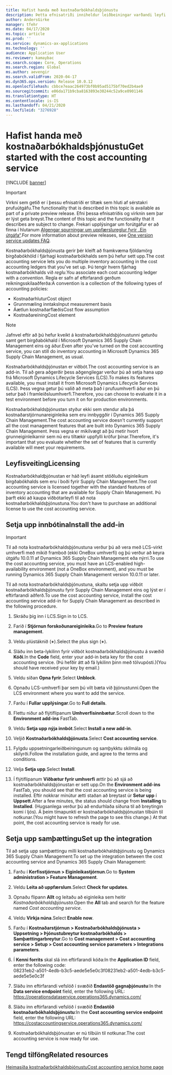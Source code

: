 ```yaml
---
title: Hafist handa með kostnaðarbókhaldsþjónustu
description: Þetta efnisatriði inniheldur leiðbeiningar varðandi leyfi og leiðbeiningar um uppsetningu á kostnaðarbókhaldsþjónustuna.
author: AndersGirke
manager: tfehr
ms.date: 04/17/2020
ms.topic: article
ms.prod: ''
ms.service: dynamics-ax-applications
ms.technology: ''
audience: Application User
ms.reviewer: kamaybac
ms.search.scope: Core, Operations
ms.search.region: Global
ms.author: aevengir
ms.search.validFrom: 2020-04-17
ms.dyn365.ops.version: Release 10.0.12
ms.openlocfilehash: cbbce7eaac264973bf0b95ad5175bf70ed2b4ae9
ms.sourcegitcommit: e06da171b9cba8163893e30244c52a9ce0901146
ms.translationtype: HT
ms.contentlocale: is-IS
ms.lasthandoff: 04/21/2020
ms.locfileid: "3276928"
---
```

# <a name="get-started-with-the-cost-accounting-service"></a><span data-ttu-id="deae4-103">Hafist handa með kostnaðarbókhaldsþjónustu</span><span class="sxs-lookup"><span data-stu-id="deae4-103">Get started with the cost accounting service</span></span>

[!INCLUDE [banner](../includes/banner.md)]

> [!IMPORTANT]
> <span data-ttu-id="deae4-104">Virkni sem getið er í þessu efnisatriði er tiltæk sem hluti af sérstakri prufuútgáfu.</span><span class="sxs-lookup"><span data-stu-id="deae4-104">The functionality that is described in this topic is available as part of a private preview release.</span></span> <span data-ttu-id="deae4-105">Efni þessa efnisatriðis og virknin sem þar er lýst geta breyst.</span><span class="sxs-lookup"><span data-stu-id="deae4-105">The content of this topic and the functionality that it describes are subject to change.</span></span> <span data-ttu-id="deae4-106">Frekari upplýsingar um forútgáfur er að finna í hlutanum [Algengar spurningar um uppfærslureglur fyrir „Ein útgáfa“](../../fin-ops-core/fin-ops/get-started/one-version.md).</span><span class="sxs-lookup"><span data-stu-id="deae4-106">For more information about preview releases, see [One version service updates FAQ](../../fin-ops-core/fin-ops/get-started/one-version.md).</span></span>

<span data-ttu-id="deae4-107">Kostnaðarbókhaldsþjónusta gerir þér kleift að framkvæma fjöldamörg birgðabókhöld í fjárhagi kostnaðarbókhalds sem þú hefur sett upp.</span><span class="sxs-lookup"><span data-stu-id="deae4-107">The cost accounting service lets you do multiple inventory accounting in the cost accounting ledgers that you've set up.</span></span> <span data-ttu-id="deae4-108">Þú tengir hvern fjárhag kostnaðarbókhalds við *reglu*.</span><span class="sxs-lookup"><span data-stu-id="deae4-108">You associate each cost accounting ledger with a *convention*.</span></span> <span data-ttu-id="deae4-109">Regla er safn af eftirfarandi gerðum reikningsskilaaðferða:</span><span class="sxs-lookup"><span data-stu-id="deae4-109">A convention is a collection of the following types of accounting policies:</span></span>

- <span data-ttu-id="deae4-110">Kostnaðarhlutur</span><span class="sxs-lookup"><span data-stu-id="deae4-110">Cost object</span></span>
- <span data-ttu-id="deae4-111">Grunnmæling inntaks</span><span class="sxs-lookup"><span data-stu-id="deae4-111">Input measurement basis</span></span>
- <span data-ttu-id="deae4-112">Áætlun kostnaðarflæðis</span><span class="sxs-lookup"><span data-stu-id="deae4-112">Cost flow assumption</span></span>
- <span data-ttu-id="deae4-113">Kostnaðareining</span><span class="sxs-lookup"><span data-stu-id="deae4-113">Cost element</span></span>

> [!NOTE]
> <span data-ttu-id="deae4-114">Jafnvel eftir að þú hefur kveikt á kostnaðarbókhaldsþjónustunni geturðu samt gert birgðabókhald í Microsoft Dynamics 365 Supply Chain Management eins og áður.</span><span class="sxs-lookup"><span data-stu-id="deae4-114">Even after you've turned on the cost accounting service, you can still do  inventory accounting in Microsoft Dynamics 365 Supply Chain Management, as usual.</span></span>

<span data-ttu-id="deae4-115">Kostnaðarbókhaldsþjónustan er viðbót.</span><span class="sxs-lookup"><span data-stu-id="deae4-115">The cost accounting service is an add-in.</span></span> <span data-ttu-id="deae4-116">Til að gera aðgerðir þess aðgengilegar verður þú að setja hana upp frá Microsoft Dynamics Lifecycle Services (LCS).</span><span class="sxs-lookup"><span data-stu-id="deae4-116">To makes its features available, you must install it from Microsoft Dynamics Lifecycle Services (LCS).</span></span> <span data-ttu-id="deae4-117">Þess vegna getur þú valið að meta það í prufuumhverfi áður en þú setur það í framleiðsluumhverfi.</span><span class="sxs-lookup"><span data-stu-id="deae4-117">Therefore, you can choose to evaluate it in a test environment before you turn it on for production environments.</span></span>

<span data-ttu-id="deae4-118">Kostnaðarbókhaldsþjónustan styður ekki sem stendur alla þá kostnaðarstjórnunareiginleika sem eru innbyggðir í Dynamics 365 Supply Chain Management.</span><span class="sxs-lookup"><span data-stu-id="deae4-118">The cost accounting service doesn't currently support all the cost management features that are built into Dynamics 365 Supply Chain Management.</span></span> <span data-ttu-id="deae4-119">Þess vegna er mikilvægt að þú metir hvort grunneiginleikarnir sem nú eru tiltækir uppfylli kröfur þínar.</span><span class="sxs-lookup"><span data-stu-id="deae4-119">Therefore, it's important that you evaluate whether the set of features that is currently available will meet your requirements.</span></span>

## <a name="licensing"></a><span data-ttu-id="deae4-120">Leyfisveiting</span><span class="sxs-lookup"><span data-stu-id="deae4-120">Licensing</span></span>

<span data-ttu-id="deae4-121">Kostnaðarbókhaldþjónustan er háð leyfi ásamt stöðluðu eiginleikum birgðabókhalds sem eru í boði fyrir Supply Chain Management.</span><span class="sxs-lookup"><span data-stu-id="deae4-121">The cost accounting service is licensed together with the standard features of inventory accounting that are available for Supply Chain Management.</span></span> <span data-ttu-id="deae4-122">Þú þarft ekki að kaupa viðbótarleyfi til að nota kostnaðarbókhaldsþjónustuna.</span><span class="sxs-lookup"><span data-stu-id="deae4-122">You don't have to purchase an additional license to use the cost accounting service.</span></span>

## <a name="install-the-add-in"></a><span data-ttu-id="deae4-123">Setja upp innbótina</span><span class="sxs-lookup"><span data-stu-id="deae4-123">Install the add-in</span></span>

> [!IMPORTANT]
> <span data-ttu-id="deae4-124">Til að nota kostnaðarbókhaldsþjónustuna verður þú að vera með LCS-virkt umhverfi með mikið framboð (ekki OneBox umhverfi) og þú verður að keyra útgáfu 10.0.11 af Dynamics 365 Supply Chain Management eða nýrri.</span><span class="sxs-lookup"><span data-stu-id="deae4-124">To use the cost accounting service, you must have an LCS-enabled high-availability environment (not a OneBox environment), and you must be running Dynamics 365 Supply Chain Management version 10.0.11 or later.</span></span>

<span data-ttu-id="deae4-125">Til að nota kostnaðarbókhaldsþjónustuna, skaltu setja upp viðbót kostnaðarbókhaldsþjónustu fyrir Supply Chain Management eins og lýst er í eftirfarandi aðferð.</span><span class="sxs-lookup"><span data-stu-id="deae4-125">To use the cost accounting service, install the cost accounting service add-in for Supply Chain Management as described in the following procedure.</span></span>

1. <span data-ttu-id="deae4-126">Skráðu þig inn í LCS.</span><span class="sxs-lookup"><span data-stu-id="deae4-126">Sign in to LCS.</span></span>

1. <span data-ttu-id="deae4-127">Farið í **Stjórnun forskoðunareiginleika**.</span><span class="sxs-lookup"><span data-stu-id="deae4-127">Go to **Preview feature management**.</span></span>

1. <span data-ttu-id="deae4-128">Veldu plústáknið (**+**).</span><span class="sxs-lookup"><span data-stu-id="deae4-128">Select the plus sign (**+**).</span></span>

1. <span data-ttu-id="deae4-129">Sláðu inn beta-lykilinn fyrir viðbót kostnaðarbókhaldsþjónustu á svæðið **Kóði**.</span><span class="sxs-lookup"><span data-stu-id="deae4-129">In the **Code** field, enter your add-in beta key for the cost accounting service.</span></span> <span data-ttu-id="deae4-130">(Þú hefðir átt að fá lykilinn þinn með tölvupósti.)</span><span class="sxs-lookup"><span data-stu-id="deae4-130">(You should have received your key by email.)</span></span>

1. <span data-ttu-id="deae4-131">Veldu síðan **Opna fyrir**.</span><span class="sxs-lookup"><span data-stu-id="deae4-131">Select **Unblock**.</span></span>

1. <span data-ttu-id="deae4-132">Opnaðu LCS-umhverfi þar sem þú vilt bæta við þjónustunni.</span><span class="sxs-lookup"><span data-stu-id="deae4-132">Open the LCS environment where you want to add the service.</span></span>

1. <span data-ttu-id="deae4-133">Farðu í **Fullar upplýsingar**.</span><span class="sxs-lookup"><span data-stu-id="deae4-133">Go to **Full details**.</span></span>

1. <span data-ttu-id="deae4-134">Flettu niður að flýtiflipanum **Umhverfisinnbætur**.</span><span class="sxs-lookup"><span data-stu-id="deae4-134">Scroll down to the **Environment add-ins** FastTab.</span></span>

1. <span data-ttu-id="deae4-135">Veldu **Setja upp nýja innbót**.</span><span class="sxs-lookup"><span data-stu-id="deae4-135">Select **Install a new add-in**.</span></span>

1. <span data-ttu-id="deae4-136">Veljið **Kostnaðarbókhaldsþjónusta**.</span><span class="sxs-lookup"><span data-stu-id="deae4-136">Select **Cost accounting service**.</span></span>

1. <span data-ttu-id="deae4-137">Fylgdu uppsetningarleiðbeiningunum og samþykktu skilmála og skilyrði.</span><span class="sxs-lookup"><span data-stu-id="deae4-137">Follow the installation guide, and agree to the terms and conditions.</span></span>

1. <span data-ttu-id="deae4-138">Velja **Setja upp**.</span><span class="sxs-lookup"><span data-stu-id="deae4-138">Select **Install**.</span></span>

1. <span data-ttu-id="deae4-139">Í flýtiflipanum **Viðbætur fyrir umhverfi** ættir þú að sjá að kostnaðarbókhaldsþjónustan er sett upp.</span><span class="sxs-lookup"><span data-stu-id="deae4-139">On the **Environment add-ins** FastTab, you should see that the cost accounting service is being installed.</span></span> <span data-ttu-id="deae4-140">Eftir nokkrar mínútur ætti staðan að breytast úr **Setur upp** í **Uppsett**.</span><span class="sxs-lookup"><span data-stu-id="deae4-140">After a few minutes, the status should change from **Installing** to **Installed**.</span></span> <span data-ttu-id="deae4-141">(Hugsanlega verður þú að endurhlaða síðuna til að breytingin komi í ljós). Á þeim tímapunkti er kostnaðarbókhaldsþjónustan tilbúin til notkunar.</span><span class="sxs-lookup"><span data-stu-id="deae4-141">(You might have to refresh the page to see this change.) At that point, the cost accounting service is ready for use.</span></span>

## <a name="set-up-the-integration"></a><span data-ttu-id="deae4-142">Setja upp samþættingu</span><span class="sxs-lookup"><span data-stu-id="deae4-142">Set up the integration</span></span>

<span data-ttu-id="deae4-143">Til að setja upp samþættingu milli kostnaðarbókhaldsþjónustu og Dynamics 365 Supply Chain Management:</span><span class="sxs-lookup"><span data-stu-id="deae4-143">To set up the integration between the cost accounting service and Dynamics 365 Supply Chain Management:</span></span>

1. <span data-ttu-id="deae4-144">Farðu í **Kerfisstjórnun > Eiginleikastjórnun**.</span><span class="sxs-lookup"><span data-stu-id="deae4-144">Go to **System administration > Feature Management**.</span></span>

1. <span data-ttu-id="deae4-145">Veldu **Leita að uppfærslum**.</span><span class="sxs-lookup"><span data-stu-id="deae4-145">Select **Check for updates**.</span></span>

1. <span data-ttu-id="deae4-146">Opnaðu flipann **Allt** og leitaðu að eiginleika sem heitir *Kostnaðarbókhaldsþjónusta*.</span><span class="sxs-lookup"><span data-stu-id="deae4-146">Open the **All** tab and search for the feature named *Cost accounting service*.</span></span>

1. <span data-ttu-id="deae4-147">Veldu **Virkja núna**.</span><span class="sxs-lookup"><span data-stu-id="deae4-147">Select **Enable now**.</span></span>

1. <span data-ttu-id="deae4-148">Farðu í **Kostnaðarstjórnun > Kostnaðarbókhaldsþjónusta > Uppsetning > Þjónustubreytur kostnaðarbókhalds > Samþættingarbreytur**.</span><span class="sxs-lookup"><span data-stu-id="deae4-148">Go to **Cost management > Cost accounting service > Setup > Cost accounting service parameters > Integrations parameters**.</span></span>

1. <span data-ttu-id="deae4-149">Í **Kenni forrits** skal slá inn eftirfarandi kóða:</span><span class="sxs-lookup"><span data-stu-id="deae4-149">In the **Application ID** field, enter the following code:</span></span><br> <span data-ttu-id="deae4-150">08231eb2-a501-4edb-b3c5-aede5e5e0c3f</span><span class="sxs-lookup"><span data-stu-id="deae4-150">08231eb2-a501-4edb-b3c5-aede5e5e0c3f</span></span>

1. <span data-ttu-id="deae4-151">Sláðu inn eftirfarandi vefslóð í svæðið **Endastöð gagnaþjónustu**:</span><span class="sxs-lookup"><span data-stu-id="deae4-151">In the **Data service endpoint** field, enter the following URL:</span></span><br>https://operationsdataservice.operations365.dynamics.com/

1. <span data-ttu-id="deae4-152">Sláðu inn eftirfarandi vefslóð í svæðið **Endastöð kostnaðarbókhaldsþjónustu**:</span><span class="sxs-lookup"><span data-stu-id="deae4-152">In the **Cost accounting service endpoint** field, enter the following URL:</span></span><br>https://costaccountingservice.operations365.dynamics.com/

1. <span data-ttu-id="deae4-153">Kostnaðarbókhaldsþjónustan er nú tilbúin til notkunar.</span><span class="sxs-lookup"><span data-stu-id="deae4-153">The cost accounting service is now ready for use.</span></span>

## <a name="related-resources"></a><span data-ttu-id="deae4-154">Tengd tilföng</span><span class="sxs-lookup"><span data-stu-id="deae4-154">Related resources</span></span>

[<span data-ttu-id="deae4-155">Heimasíða kostnaðarbókhaldsþjónustu</span><span class="sxs-lookup"><span data-stu-id="deae4-155">Cost accounting service home page</span></span>](cost-accounting-service-home.md)
